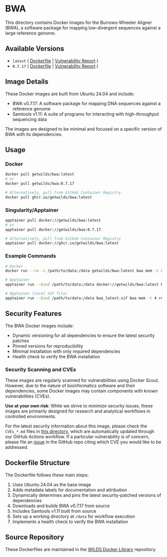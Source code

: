 # BWA

This directory contains Docker images for the Burrows-Wheeler Aligner (BWA), a software package for mapping low-divergent sequences against a large reference genome.

## Available Versions

- `latest` ( [Dockerfile](https://github.com/getwilds/wilds-docker-library/blob/main/bwa/Dockerfile_latest) | [Vulnerability Report](https://github.com/getwilds/wilds-docker-library/blob/main/bwa/CVEs_latest.md) )
- `0.7.17` ( [Dockerfile](https://github.com/getwilds/wilds-docker-library/blob/main/bwa/Dockerfile_0.7.17) | [Vulnerability Report](https://github.com/getwilds/wilds-docker-library/blob/main/bwa/CVEs_0.7.17.md) )

## Image Details

These Docker images are built from Ubuntu 24.04 and include:

- BWA v0.7.17: A software package for mapping DNA sequences against a reference genome
- Samtools v1.11: A suite of programs for interacting with high-throughput sequencing data

The images are designed to be minimal and focused on a specific version of BWA with its dependencies.

## Usage

### Docker

```bash
docker pull getwilds/bwa:latest
# or
docker pull getwilds/bwa:0.7.17

# Alternatively, pull from GitHub Container Registry
docker pull ghcr.io/getwilds/bwa:latest
```

### Singularity/Apptainer

```bash
apptainer pull docker://getwilds/bwa:latest
# or
apptainer pull docker://getwilds/bwa:0.7.17

# Alternatively, pull from GitHub Container Registry
apptainer pull docker://ghcr.io/getwilds/bwa:latest
```

### Example Commands

```bash
# Docker
docker run --rm -v /path/to/data:/data getwilds/bwa:latest bwa mem -t 4 reference.fa reads_1.fq reads_2.fq > aligned_reads.sam

# Apptainer
apptainer run --bind /path/to/data:/data docker://getwilds/bwa:latest bwa mem -t 4 reference.fa reads_1.fq reads_2.fq > aligned_reads.sam

# Apptainer (local SIF file)
apptainer run --bind /path/to/data:/data bwa_latest.sif bwa mem -t 4 reference.fa reads_1.fq reads_2.fq > aligned_reads.sam
```

## Security Features

The BWA Docker images include:

- Dynamic versioning for all dependencies to ensure the latest security patches
- Pinned versions for reproducibility
- Minimal installation with only required dependencies
- Health check to verify the BWA installation

### Security Scanning and CVEs

These images are regularly scanned for vulnerabilities using Docker Scout. However, due to the nature of bioinformatics software and their dependencies, some Docker images may contain components with known vulnerabilities (CVEs).

**Use at your own risk**: While we strive to minimize security issues, these images are primarily designed for research and analytical workflows in controlled environments.

For the latest security information about this image, please check the `CVEs_*.md` files in [this directory](https://github.com/getwilds/wilds-docker-library/tree/main/bwa), which are automatically updated through our GitHub Actions workflow. If a particular vulnerability is of concern, please file an [issue](https://github.com/getwilds/wilds-docker-library/issues) in the GitHub repo citing which CVE you would like to be addressed.

## Dockerfile Structure

The Dockerfile follows these main steps:

1. Uses Ubuntu 24.04 as the base image
2. Adds metadata labels for documentation and attribution
3. Dynamically determines and pins the latest security-patched versions of dependencies
4. Downloads and builds BWA v0.7.17 from source
5. Includes Samtools v1.11 built from source
6. Sets up a working directory at `/data` for workflow execution
7. Implements a health check to verify the BWA installation

## Source Repository

These Dockerfiles are maintained in the [WILDS Docker Library](https://github.com/getwilds/wilds-docker-library) repository.
